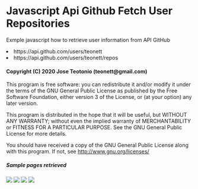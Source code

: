 # Javascript Api Github Fetch User Repositories

<p> Exmple javascript how to retrieve user information from API GitHub</p>
  <li>https://api.github.com/users/teonett</li>
  <li>https://api.github.com/users/teonett/repos</li>

<h4>Copyright (C) 2020 Jose Teotonio (teonett@gmail.com)</h4>
<p>
This program is free software: you can redistribute it and/or modify it under the terms of the GNU General Public License as published by
the Free Software Foundation, either version 3 of the License, or (at your option) any later version.

This program is distributed in the hope that it will be useful, but WITHOUT ANY WARRANTY; without even the implied warranty of
MERCHANTABILITY or FITNESS FOR A PARTICULAR PURPOSE.  See the GNU General Public License for more details.

You should have received a copy of the GNU General Public License along with this program.  If not, see <http://www.gnu.org/licenses/>
</p>

<h5> Sample pages retrieved</h5>
<img src="https://github.com/teonett/Javascript-Api-Github-Fetch-User-Repositories/blob/master/001-api-git-user-repository.png">

<img src="https://github.com/teonett/Javascript-Api-Github-Fetch-User-Repositories/blob/master/003-api-git-user-repository.png">

<img src="https://github.com/teonett/Javascript-Api-Github-Fetch-User-Repositories/blob/master/004-api-git-user-repository.png">

<img src="https://github.com/teonett/Javascript-Api-Github-Fetch-User-Repositories/blob/master/002-api-git-user-repository.png">

